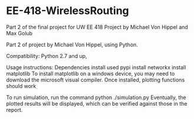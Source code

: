 # EE-418-WirelessRouting
Part 2 of the final project for UW EE 418
Project by Michael Von Hippel and Max Golub

Part 2 of project by Michael Von Hippel, using Python.

Compatibility:
Python 2.7 and up,

Usage instructions:
Dependencies install used pypi
install networkx
install matplotlib
To install matplotlib on a windows device, you may need to download the microsoft visual compiler. Once installed, plotting functions should work

To run simulation, run the command python ./simulation.py
Eventually, the plotted results will be displayed, which can be verified against those in the report.